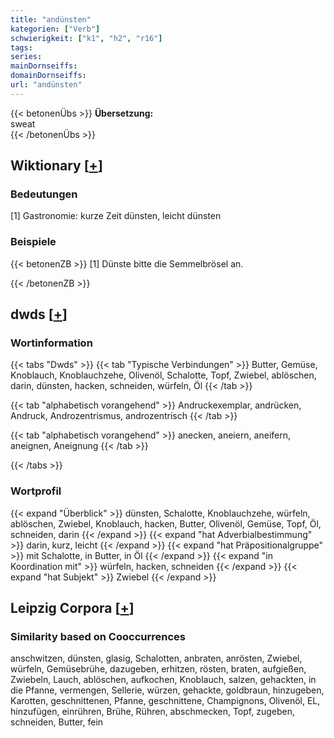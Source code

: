 ```yaml
---
title: "andünsten"
kategorien: ["Verb"]
schwierigkeit: ["k1", "h2", "r16"]
tags:
series:
mainDornseiffs:
domainDornseiffs:
url: "andünsten"
---
```


{{< betonenÜbs >}}
**Übersetzung:**  
sweat  
{{< /betonenÜbs >}}

## Wiktionary [[+](https://de.wiktionary.org/wiki/andünsten)]

### Bedeutungen
[1] Gastronomie: kurze Zeit dünsten, leicht dünsten  

### Beispiele
{{< betonenZB >}}
[1] Dünste bitte die Semmelbrösel an.  

{{< /betonenZB >}}


## dwds [[+](https://www.dwds.de/wb/andünsten)]

### Wortinformation
{{< tabs "Dwds" >}}
{{< tab "Typische Verbindungen" >}}
Butter, Gemüse, Knoblauch, Knoblauchzehe, Olivenöl, Schalotte, Topf, Zwiebel, ablöschen, darin, dünsten, hacken, schneiden, würfeln, Öl
{{< /tab >}}

{{< tab "alphabetisch vorangehend" >}}
Andruckexemplar, andrücken, Andruck, Androzentrismus, androzentrisch
{{< /tab >}}

{{< tab "alphabetisch vorangehend" >}}
anecken, aneiern, aneifern, aneignen, Aneignung
{{< /tab >}}

{{< /tabs >}}

### Wortprofil
{{< expand "Überblick" >}} dünsten, Schalotte, Knoblauchzehe, würfeln, ablöschen, Zwiebel, Knoblauch, hacken, Butter, Olivenöl, Gemüse, Topf, Öl, schneiden, darin {{< /expand >}}
{{< expand "hat Adverbialbestimmung" >}} darin, kurz, leicht {{< /expand >}}
{{< expand "hat Präpositionalgruppe" >}} mit Schalotte, in Butter, in Öl {{< /expand >}}
{{< expand "in Koordination mit" >}} würfeln, hacken, schneiden {{< /expand >}}
{{< expand "hat Subjekt" >}} Zwiebel {{< /expand >}}

## Leipzig Corpora [[+](https://corpora.uni-leipzig.de/en/res?word=andünsten&corpusId=deu_newscrawl-public_2018)]


### Similarity based on Cooccurrences
anschwitzen, dünsten, glasig, Schalotten, anbraten, anrösten, Zwiebel, würfeln, Gemüsebrühe, dazugeben, erhitzen, rösten, braten, aufgießen, Zwiebeln, Lauch, ablöschen, aufkochen, Knoblauch, salzen, gehackten, in die Pfanne, vermengen, Sellerie, würzen, gehackte, goldbraun, hinzugeben, Karotten, geschnittenen, Pfanne, geschnittene, Champignons, Olivenöl, EL, hinzufügen, einrühren, Brühe, Rühren, abschmecken, Topf, zugeben, schneiden, Butter, fein

